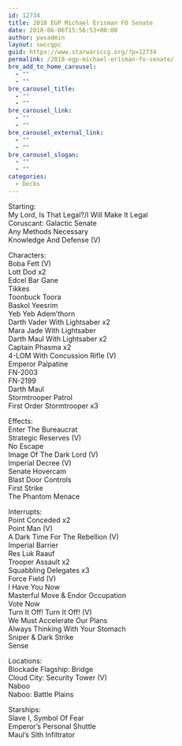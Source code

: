 ```yaml
---
id: 12734
title: 2018 EGP Michael Erisman FO Senate
date: 2018-06-06T15:56:53+00:00
author: pwsadmin
layout: swccgpc
guid: https://www.starwarsccg.org/?p=12734
permalink: /2018-egp-michael-erisman-fo-senate/
bre_add_to_home_carousel:
  - ""
  - ""
bre_carousel_title:
  - ""
  - ""
bre_carousel_link:
  - ""
  - ""
bre_carousel_external_link:
  - ""
  - ""
bre_carousel_slogan:
  - ""
  - ""
categories:
  - Decks
---
```

Starting:  
My Lord, Is That Legal?/I Will Make It Legal  
Coruscant: Galactic Senate  
Any Methods Necessary  
Knowledge And Defense (V)

Characters:  
Boba Fett (V)  
Lott Dod x2  
Edcel Bar Gane  
Tikkes  
Toonbuck Toora  
Baskol Yeesrim  
Yeb Yeb Adem’thorn  
Darth Vader With Lightsaber x2  
Mara Jade With Lightsaber  
Darth Maul With Lightsaber x2  
Captain Phasma x2  
4-LOM With Concussion Rifle (V)  
Emperor Palpatine  
FN-2003  
FN-2199  
Darth Maul  
Stormtrooper Patrol  
First Order Stormtrooper x3

Effects:  
Enter The Bureaucrat  
Strategic Reserves (V)  
No Escape  
Image Of The Dark Lord (V)  
Imperial Decree (V)  
Senate Hovercam  
Blast Door Controls  
First Strike  
The Phantom Menace

Interrupts:  
Point Conceded x2  
Point Man (V)  
A Dark Time For The Rebellion (V)  
Imperial Barrier  
Res Luk Raauf  
Trooper Assault x2  
Squabbling Delegates x3  
Force Field (V)  
I Have You Now  
Masterful Move & Endor Occupation  
Vote Now  
Turn It Off! Turn It Off! (V)  
We Must Accelerate Our Plans  
Always Thinking With Your Stomach  
Sniper & Dark Strike  
Sense 

Locations:  
Blockade Flagship: Bridge  
Cloud City: Security Tower (V)  
Naboo  
Naboo: Battle Plains

Starships:  
Slave I, Symbol Of Fear  
Emperor’s Personal Shuttle  
Maul’s Sith Infiltrator